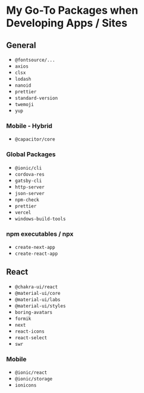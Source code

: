 # My Go-To Packages when Developing Apps / Sites

## General

- `@fontsource/...`
- `axios`
- `clsx`
- `lodash`
- `nanoid`
- `prettier`
- `standard-version`
- `twemoji`
- `yup`

### Mobile - Hybrid

- `@capacitor/core`

### Global Packages

- `@ionic/cli`
- `cordova-res`
- `gatsby-cli`
- `http-server`
- `json-server`
- `npm-check`
- `prettier`
- `vercel`
- `windows-build-tools`

### npm executables / npx

- `create-next-app`
- `create-react-app`

## React

- `@chakra-ui/react`
- `@material-ui/core`
- `@material-ui/labs`
- `@material-ui/styles`
- `boring-avatars`
- `formik`
- `next`
- `react-icons`
- `react-select`
- `swr`

### Mobile

- `@ionic/react`
- `@ionic/storage`
- `ionicons`
